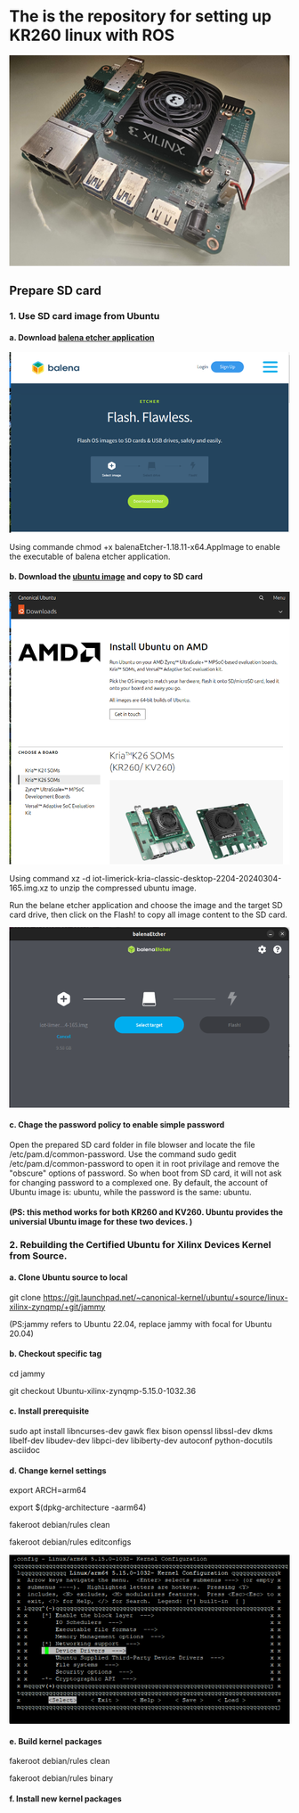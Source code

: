 # The is the repository for setting up KR260 linux with ROS

<img title="a title" alt="Alt text" src="https://github.com/wincle626/KR260-Linux-Setups-/blob/main/images/20240623_200214.jpg">

## Prepare SD card

### 1. Use SD card image from Ubuntu

#### a. Download [balena etcher application](https://etcher.balena.io/)

<img title="a title" alt="Alt text" src="https://github.com/wincle626/KR260-Linux-Setups-/blob/main/images/Screenshot%20from%202024-06-23%2021-03-26.png">

Using commande chmod +x balenaEtcher-1.18.11-x64.AppImage to enable the executable of balena etcher application. 

#### b. Download the [ubuntu image](https://ubuntu.com/download/amd) and copy to SD card

<img title="a title" alt="Alt text" src="https://github.com/wincle626/KR260-Linux-Setups-/blob/main/images/Screenshot%20from%202024-06-23%2021-05-04.png">

Using command xz -d iot-limerick-kria-classic-desktop-2204-20240304-165.img.xz to unzip the compressed ubuntu image. 

Run the belane etcher application and choose the image and the target SD card drive, then click on the Flash! to copy all image content to the SD card.

<img title="a title" alt="Alt text" src="https://github.com/wincle626/KR260-Linux-Setups-/blob/main/images/Screenshot%20from%202024-06-23%2022-58-13.png">

#### c. Chage the password policy to enable simple password

Open the prepared SD card folder in file blowser and locate the file /etc/pam.d/common-password. Use the command sudo gedit /etc/pam.d/common-password to open it in root privilage and remove the "obscure" options of password. So when boot from SD card, it will not ask for changing password to a complexed one. By default, the account of Ubuntu image is: ubuntu, while the password is the same: ubuntu. 

#### (PS: this method works for both KR260 and KV260. Ubuntu provides the universial Ubuntu image for these two devices. )

### 2. Rebuilding the Certified Ubuntu for Xilinx Devices Kernel from Source. 

#### a. Clone Ubuntu source to local

git clone https://git.launchpad.net/~canonical-kernel/ubuntu/+source/linux-xilinx-zynqmp/+git/jammy 

(PS:jammy refers to Ubuntu 22.04, replace jammy with focal for Ubuntu 20.04)

#### b. Checkout specific tag

cd jammy

git checkout Ubuntu-xilinx-zynqmp-5.15.0-1032.36

#### c. Install prerequisite

sudo apt install libncurses-dev gawk flex bison openssl libssl-dev dkms libelf-dev libudev-dev libpci-dev libiberty-dev autoconf python-docutils asciidoc

#### d. Change kernel settings

export ARCH=arm64

export $(dpkg-architecture -aarm64)

fakeroot debian/rules clean

fakeroot debian/rules editconfigs

<img title="a title" alt="Alt text" src="https://github.com/wincle626/KR260-Linux-Setups-/blob/main/images/Screenshot%202024-06-25%20093600.png">

#### e. Build kernel packages

fakeroot debian/rules clean

fakeroot debian/rules binary

#### f. Install new kernel packages

